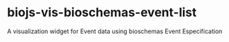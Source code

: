 # biojs-vis-bioschemas-event-list
A visualization widget for Event data using bioschemas Event Especification

